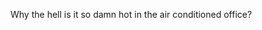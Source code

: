 <!--
id: 3104731282
link: http://kevinisom.info/post/3104731282/why-the-hell-is-it-so-damn-hot-in-the-air
slug: why-the-hell-is-it-so-damn-hot-in-the-air
date: Sat Feb 05 2011 03:11:33 GMT+1300 (NZDT)
raw: {"blog_name":"kevinisom","id":3104731282,"post_url":"http://kevinisom.info/post/3104731282/why-the-hell-is-it-so-damn-hot-in-the-air","slug":"why-the-hell-is-it-so-damn-hot-in-the-air","type":"text","date":"2011-02-04 14:11:33 GMT","timestamp":1296828693,"state":"published","format":"html","reblog_key":"7K8RLlvU","tags":[],"short_url":"http://tmblr.co/Zw68Yy2v3d2I","highlighted":[],"feed_item":"http://twitter.com/kev_nz/statuses/33332602039435264","from_feed_id":"650289","note_count":0,"title":null,"body":"<p>Why the hell is it so damn hot in the air conditioned office?</p>"}
publish: 2011-02-05
tags: 
title: null
-->


Why the hell is it so damn hot in the air conditioned office?


